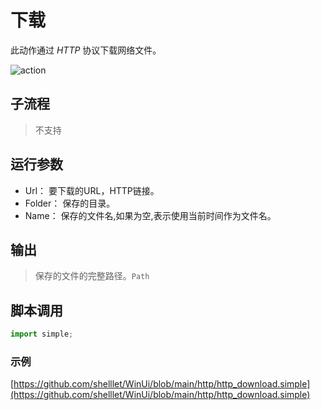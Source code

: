 # 下载 
此动作通过 *HTTP* 协议下载网络文件。

![action](./images/2022-11-27_144417.png ':size=90%')

## 子流程
> 不支持

## 运行参数

* Url： 要下载的URL，HTTP链接。
* Folder： 保存的目录。
* Name： 保存的文件名,如果为空,表示使用当前时间作为文件名。

## 输出

> 保存的文件的完整路径。`Path`



## 脚本调用

```python
import simple;

```

### 示例

[https://github.com/shelllet/WinUi/blob/main/http/http_download.simple](https://github.com/shelllet/WinUi/blob/main/http/http_download.simple)


